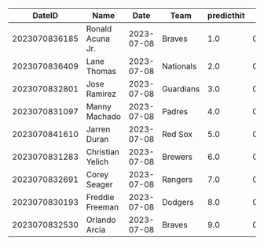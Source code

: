 DateID         |  Name              |  Date        |  Team       |  predicthit  |  predicthitproba     |  hitbool  |  Last7DaysAVG  |  Last15DaysAVG  |  Last30DaysAVG
---------------|--------------------|--------------|-------------|--------------|----------------------|-----------|----------------|-----------------|---------------
2023070836185  |  Ronald Acuna Jr.  |  2023-07-08  |  Braves     |  1.0         |  0.6151185026741506  |  False    |  0.32          |  0.385          |  0.34
2023070836409  |  Lane Thomas       |  2023-07-08  |  Nationals  |  2.0         |  0.6102268795016892  |  False    |  0.3           |  0.345          |  0.345
2023070832801  |  Jose Ramirez      |  2023-07-08  |  Guardians  |  3.0         |  0.6089782725276429  |  False    |  0.231         |  0.265          |  0.347
2023070831097  |  Manny Machado     |  2023-07-08  |  Padres     |  4.0         |  0.6084874577544345  |  False    |  0.44          |  0.273          |  0.303
2023070841610  |  Jarren Duran      |  2023-07-08  |  Red Sox    |  5.0         |  0.6036491698377212  |  False    |  0.588         |  0.457          |  0.403
2023070831283  |  Christian Yelich  |  2023-07-08  |  Brewers    |  6.0         |  0.6007061450568588  |  False    |  0.417         |  0.375          |  0.35
2023070832691  |  Corey Seager      |  2023-07-08  |  Rangers    |  7.0         |  0.5996352025586259  |  False    |  0.467         |  0.368          |  0.387
2023070830193  |  Freddie Freeman   |  2023-07-08  |  Dodgers    |  8.0         |  0.5995706423634682  |  False    |  0.3           |  0.293          |  0.294
2023070832530  |  Orlando Arcia     |  2023-07-08  |  Braves     |  9.0         |  0.5990604371324555  |  False    |  0.273         |  0.157          |  0.265
